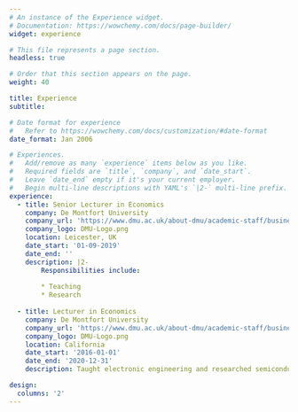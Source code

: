 ```yaml
---
# An instance of the Experience widget.
# Documentation: https://wowchemy.com/docs/page-builder/
widget: experience

# This file represents a page section.
headless: true

# Order that this section appears on the page.
weight: 40

title: Experience
subtitle:

# Date format for experience
#   Refer to https://wowchemy.com/docs/customization/#date-format
date_format: Jan 2006

# Experiences.
#   Add/remove as many `experience` items below as you like.
#   Required fields are `title`, `company`, and `date_start`.
#   Leave `date_end` empty if it's your current employer.
#   Begin multi-line descriptions with YAML's `|2-` multi-line prefix.
experience:
  - title: Senior Lecturer in Economics
    company: De Montfort University
    company_url: 'https://www.dmu.ac.uk/about-dmu/academic-staff/business-and-law/ruben-martinez-cardenas/ruben-martinez-cardenas.aspx'
    company_logo: DMU-Logo.png
    location: Leicester, UK
    date_start: '01-09-2019'
    date_end: ''
    description: |2-
        Responsibilities include:
        
        * Teaching
        * Research
        
  - title: Lecturer in Economics
    company: De Montfort University
    company_url: 'https://www.dmu.ac.uk/about-dmu/academic-staff/business-and-law/ruben-martinez-cardenas/ruben-martinez-cardenas.aspx'
    company_logo: DMU-Logo.png
    location: California
    date_start: '2016-01-01'
    date_end: '2020-12-31'
    description: Taught electronic engineering and researched semiconductor physics.

design:
  columns: '2'
---
```

